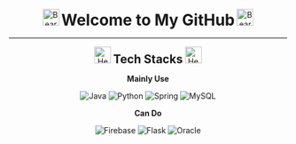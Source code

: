 <!-- Welcome Section -->
<p align="center">
  <img src="https://raw.githubusercontent.com/Tarikul-Islam-Anik/Animated-Fluent-Emojis/master/Emojis/Animals/Bear.png" alt="Bear" width="30" height="30" />
  <strong style="font-size: 2em;">Welcome to My GitHub</strong>
  <img src="https://raw.githubusercontent.com/Tarikul-Islam-Anik/Animated-Fluent-Emojis/master/Emojis/Animals/Bear.png" alt="Bear" width="30" height="30" />
</p>

<hr style="border: 1px solid #eee;"/>

<!-- Tech Stacks Section -->
<div align="center">
  <p>
    <img src="https://raw.githubusercontent.com/Tarikul-Islam-Anik/Animated-Fluent-Emojis/master/Emojis/Smilies/Heart%20Decoration.png" alt="Heart Decoration" width="30" height="30" />
    <strong style="font-size: 1.5em;">Tech Stacks</strong>
    <img src="https://raw.githubusercontent.com/Tarikul-Islam-Anik/Animated-Fluent-Emojis/master/Emojis/Smilies/Heart%20Decoration.png" alt="Heart Decoration" width="30" height="30" />
  </p>
  
  <div>
    <p><strong>Mainly Use</strong></p>
    <div>
      <img src="https://img.shields.io/badge/java-007396?style=flat&logo=java&logoColor=white" alt="Java" />
      <img src="https://img.shields.io/badge/python-3776AB?style=flat&logo=python&logoColor=white" alt="Python" />
      <img src="https://img.shields.io/badge/spring-6DB33F?style=flat&logo=spring&logoColor=white" alt="Spring" />
      <img src="https://img.shields.io/badge/mysql-4479A1?style=flat&logo=mysql&logoColor=white" alt="MySQL" />
    </div>
  </div>
  
  <div>
    <p><strong>Can Do</strong></p>
    <div>
      <img src="https://img.shields.io/badge/firebase-FFCA28?style=flat&logo=firebase&logoColor=white" alt="Firebase" />
      <img src="https://img.shields.io/badge/flask-000000?style=flat&logo=flask&logoColor=white" alt="Flask" />
      <img src="https://img.shields.io/badge/oracle-F80000?style=flat&logo=oracle&logoColor=white" alt="Oracle" />
    </div>
  </div>
</div>
